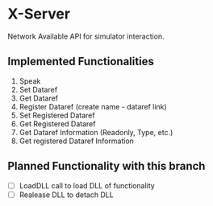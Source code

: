 # X-Server
Network Available API for simulator interaction.

## Implemented Functionalities

1. Speak
2. Set Dataref
3. Get Dataref
4. Register Dataref (create name - dataref link)
5. Set Registered Dataref
6. Get Registered Dataref
7. Get Dataref Information (Readonly, Type, etc.)
8. Get registered Dataref Information


## Planned Functionality with this branch
 - [ ] LoadDLL call to load DLL of functionality
 - [ ] Realease DLL to detach DLL

